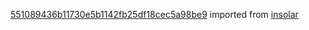 [551089436b11730e5b1142fb25df18cec5a98be9](https://github.com/insolar/insolar/commit/551089436b11730e5b1142fb25df18cec5a98be9) imported from [insolar](https://github.com/insolar/insolar)
